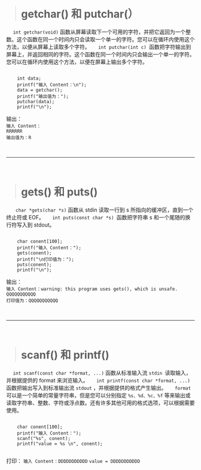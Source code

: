 ># getchar() 和 putchar(）

&emsp;    `int getchar(void)` 函数从屏幕读取下一个可用的字符，并把它返回为一个整数。这个函数在同一个时间内只会读取一个单一的字符。您可以在循环内使用这个方法，以便从屏幕上读取多个字符。
&emsp;    `int putchar(int c) `函数把字符输出到屏幕上，并返回相同的字符。这个函数在同一个时间内只会输出一个单一的字符。您可以在循环内使用这个方法，以便在屏幕上输出多个字符。

```

    int data;
    printf("输入 Content：\n");
    data = getchar();
    printf("输出值为：");
    putchar(data);
    printf("\n");

```

输出：
<br/>
`输入 Content：`
<br/>
`RRRRRR`
<br/>
`输出值为：R`


<br/>

***
<br/>


># gets()  和 puts()

&emsp;   ` char *gets(char *s)` 函数从 stdin 读取一行到 s 所指向的缓冲区，直到一个终止符或 EOF。
&emsp;   `int puts(const char *s) `函数把字符串 s 和一个尾随的换行符写入到 stdout。

```

    char conent[100];
    printf("输入 Content：");
    gets(conent);
    printf("\n打印值为：");
    puts(conent);
    printf("\n");

```
输出：
<br/>
`输入 Content：warning: this program uses gets(), which is unsafe.
QQQQQQQQQQQ`
<br/>
`打印值为：QQQQQQQQQQQ`





<br/>

***
<br/>


># scanf() 和 printf()
 
&emsp;  `int scanf(const char *format, ...)` 函数从标准输入流 `stdin `读取输入，并根据提供的 format 来浏览输入。
&emsp;  `int printf(const char *format, ...)` 函数把输出写入到标准输出流 `stdout` ，并根据提供的格式产生输出。
&emsp;  `format `可以是一个简单的常量字符串，但是您可以分别指定 `%s、%d、%c、%f` 等来输出或读取字符串、整数、字符或浮点数。还有许多其他可用的格式选项，可以根据需要使用。

```

    char conent[100];
    printf("输入 Content：");
    scanf("%s", conent);
    printf("value = %s \n", conent);
    

```
打印：
`输入 Content：DDDDDDDDDDD`
`value = DDDDDDDDDDD `




